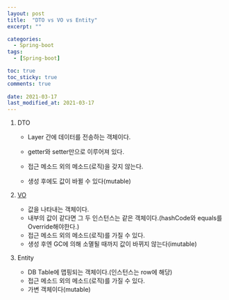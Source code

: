 ```yaml
---
layout: post
title:  "DTO vs VO vs Entity"
excerpt: ""

categories:
  - Spring-boot
tags:
  - [Spring-boot]

toc: true
toc_sticky: true
comments: true
 
date: 2021-03-17
last_modified_at: 2021-03-17
---
```


1. DTO

   - Layer 간에 데이터를 전송하는 객체이다.

   - getter와 setter만으로 이루어져 있다.
   - 접근 메소드 외의 메소드(로직)을 갖지 않는다.
   - 생성 후에도 값이 바뀔 수 있다(mutable)

2. [VO](https://isaac56.github.io/java/2021/02/19/Value-Object.html)

   - 값을 나타내는 객체이다.
   - 내부의 값이 같다면 그 두 인스턴스는 같은 객체이다.(hashCode와 equals를 Override해야한다.)
   - 접근 메소드 외의 메소드(로직)를 가질 수 있다.
   - 생성 후엔 GC에 의해 소멸될 때까지 값이 바뀌지 않는다(imutable)

3. Entity

   - DB Table에 맵핑되는 객체이다.(인스턴스는 row에 해당)
   - 접근 메소드 외의 메소드(로직)를 가질 수 있다.
   - 가변 객체이다(mutable)

